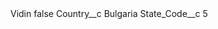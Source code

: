 <?xml version="1.0" encoding="UTF-8"?>
<CustomMetadata xmlns="http://soap.sforce.com/2006/04/metadata" xmlns:xsi="http://www.w3.org/2001/XMLSchema-instance" xmlns:xsd="http://www.w3.org/2001/XMLSchema">
    <label>Vidin</label>
    <protected>false</protected>
    <values>
        <field>Country__c</field>
        <value xsi:type="xsd:string">Bulgaria</value>
    </values>
    <values>
        <field>State_Code__c</field>
        <value xsi:type="xsd:string">5</value>
    </values>
</CustomMetadata>
